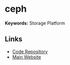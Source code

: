 # ceph

**Keywords:** Storage Platform

<!--
https://github.com/search?l=YAML&q=PersistentVolume+storageClassName+ceph&type=Code
-->

## Links

- [Code Repository](https://github.com/ceph/ceph)
- [Main Website](https://ceph.io)
